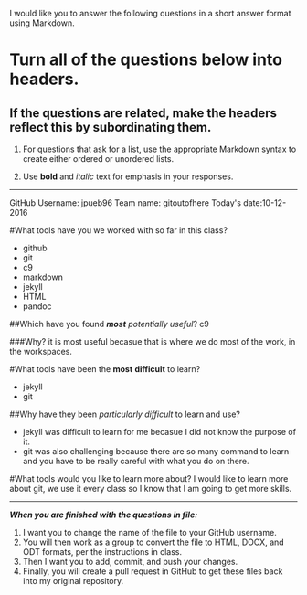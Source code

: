 I would like you to answer the following questions in a short answer format using Markdown. 

# Turn all of the questions below into headers. 

## If the questions are related, make the headers reflect this by subordinating them.  

1. For questions that ask for a list, use the appropriate Markdown syntax to create either ordered or unordered lists. 

2. Use **bold** and *italic* text for emphasis in your responses.

* * *

GitHub Username: jpueb96
Team name: gitoutofhere
Today's date:10-12-2016 


#What tools have you we worked with so far in this class?
* github
* git
* c9
* markdown
* jekyll
* HTML
* pandoc

##Which have you found ***most*** *potentially* *useful*? 
c9   

###Why? 
it is most useful becasue that is where we do most of the work, in the workspaces.

 
#What tools have been the **most** **difficult** to learn? 
* jekyll
* git

##Why have they been *particularly* *difficult* to learn and use?
* jekyll was difficult to learn for me becasue I did not know the purpose of it.
* git was also challenging because there are so many command to learn and you have to be really careful with what you do on there.

#What tools would you like to learn more about?
I would like to learn more about git, we use it every class so I know that I am going to get more skills.
* * * 

***When you are finished with the questions in file:*** 

1. I want you to change the name of the file to your GitHub username. 
2. You will then work as a group to convert the file to HTML, DOCX, and ODT formats, per the instructions in  class. 
3. Then I want you to add, commit, and push your changes. 
4. Finally, you will create a pull request in GitHub to get these files back into my original repository. 